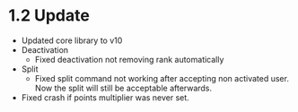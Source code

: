 # 1.2 Update
- Updated core library to v10
- Deactivation
  - Fixed deactivation not removing rank automatically
- Split
  - Fixed split command not working after accepting non activated user. Now the split will still be acceptable afterwards.
- Fixed crash if points multiplier was never set.

